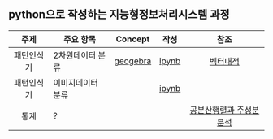 ## python으로 작성하는 지능형정보처리시스템 과정
| 주제 | 주요 항목 | Concept | 작성 | 참조 |
| :---: | --- | :---: | :---: | :---: |
|패턴인식기|2차원데이터 분류|[geogebra](https://www.geogebra.org/classic/fdxfvbqb)|[ipynb](./02_패턴인식기_2차원데이터.ipynb)|[벡터내적](https://youtu.be/ZH79kAgC3I4)|
|패턴인식기|이미지데이터 분류||[ipynb](./02_패턴인식기_영상데이터.ipynb)||
|통계|?|||[공분산행렬과 주성분분석](https://youtu.be/YEdscCNsinUㄴ)|
